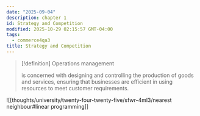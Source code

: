 ```yaml
---
date: "2025-09-04"
description: chapter 1
id: Strategy and Competition
modified: 2025-10-29 02:15:57 GMT-04:00
tags:
  - commerce4qa3
title: Strategy and Competition
---
```


> [!definition] Operations management
>
> is concerned with designing and controlling the production of goods and services, ensuring that businesses are efficient in using resources to meet customer requirements.

![[thoughts/university/twenty-four-twenty-five/sfwr-4ml3/nearest neighbour#linear programming]]
